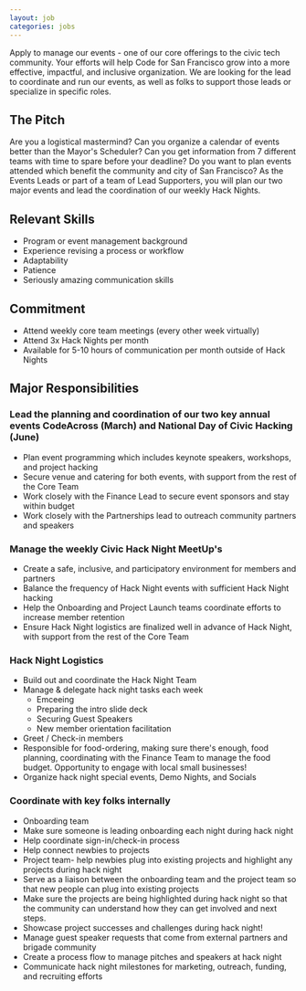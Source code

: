 ```yaml
---
layout: job
categories: jobs
---
```


Apply to manage our events - one of our core offerings to the civic tech
community. Your efforts will help Code for San Francisco grow into a more
effective, impactful, and inclusive organization. We are looking for the lead
to coordinate and run our events, as well as folks to support those leads or
specialize in specific roles.

## The Pitch

Are you a logistical mastermind?  Can you organize a calendar of events better
than the Mayor's Scheduler? Can you get information from 7 different teams with
time to spare before your deadline? Do you want to plan events attended which
benefit the community and city of San Francisco? As the Events Leads or part of
a team of Lead Supporters, you will plan our two major events and lead the
coordination of our weekly Hack Nights.

## Relevant Skills

- Program or event management background
- Experience revising a process or workflow
- Adaptability
- Patience
- Seriously amazing communication skills

## Commitment

- Attend weekly core team meetings (every other week virtually)
- Attend 3x Hack Nights per month
- Available for 5-10 hours of communication per month outside of Hack Nights

## Major Responsibilities

### Lead the planning and coordination of our two key annual events CodeAcross (March) and National Day of Civic Hacking (June)

- Plan event programming which includes keynote speakers, workshops, and project hacking
- Secure venue and catering for both events, with support from the rest of the Core Team
- Work closely with the Finance Lead to secure event sponsors and stay within budget
- Work closely with the Partnerships lead to outreach community partners and speakers

### Manage the weekly Civic Hack Night MeetUp's

- Create a safe, inclusive, and participatory environment for members and partners
- Balance the frequency of Hack Night events with sufficient Hack Night hacking
- Help the Onboarding and Project Launch teams coordinate efforts to increase member retention
- Ensure Hack Night logistics are finalized well in advance of Hack Night, with support from the rest of the Core Team

### Hack Night Logistics

- Build out and coordinate the Hack Night Team
- Manage & delegate hack night tasks each week
	- Emceeing
	- Preparing the intro slide deck
	- Securing Guest Speakers
	- New member orientation facilitation
- Greet / Check-in members
- Responsible for food-ordering, making sure there's enough, food planning,
	coordinating with the Finance Team to manage the food budget. Opportunity to
	engage with local small businesses!
- Organize hack night special events, Demo Nights, and Socials

### Coordinate with key folks internally

- Onboarding team
- Make sure someone is leading onboarding each night during hack night
- Help coordinate sign-in/check-in process
- Help connect newbies to projects
- Project team- help newbies plug into existing projects and highlight any
	projects during hack night
- Serve as a liaison between the onboarding team and the project team so that
	new people can plug into existing projects
- Make sure the projects are being highlighted during hack night so that the
	community can understand how they can get involved and next steps.
- Showcase project successes and challenges during hack night!
- Manage guest speaker requests that come from external partners and brigade
	community
- Create a process flow to manage pitches and speakers at hack night
- Communicate hack night milestones for marketing, outreach, funding, and
	recruiting efforts
